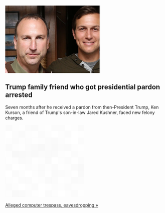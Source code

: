 
![Trump family friend who got presidential pardon arrested](./20210819095846.png)
## Trump family friend who got presidential pardon arrested

Seven months after he received a pardon from then-President Trump, Ken Kurson, a friend of Trump's son-in-law Jared Kushner, faced new felony charges.

![pic](../square_bg.png)

[Alleged computer trespass, eavesdropping »](https://www.yahoo.com/gma/trump-family-friend-associate-ken-195128292.html)
